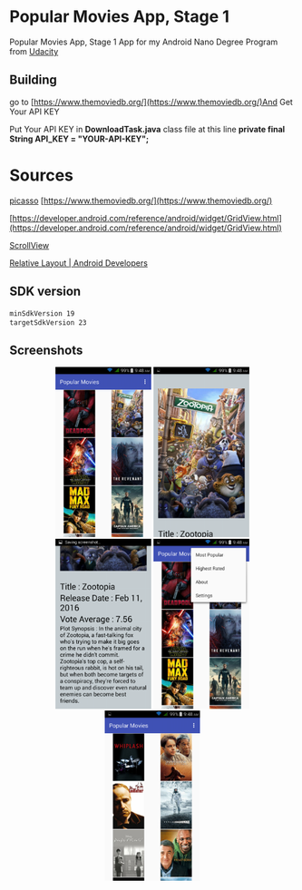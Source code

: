 # Popular Movies App, Stage 1
Popular Movies App, Stage 1 App for  my Android Nano Degree Program from  [Udacity](https://www.udacity.com/)

## Building
go to [https://www.themoviedb.org/](https://www.themoviedb.org/)And Get Your API KEY

Put Your API KEY in **DownloadTask.java** class file at this line **private final String API_KEY = "YOUR-API-KEY";**

# Sources
[picasso](http://square.github.io/picasso/)
[https://www.themoviedb.org/](https://www.themoviedb.org/)

[https://developer.android.com/reference/android/widget/GridView.html](https://developer.android.com/reference/android/widget/GridView.html)

[ScrollView](http://stackoverflow.com/questions/26415535/android-how-to-implement-a-vertical-scroll-view-with-multiple-horizontal-rows-i)

[Relative Layout | Android Developers](https://developer.android.com/guide/topics/ui/layout/relative.html#Position)

## SDK version

    minSdkVersion 19
    targetSdkVersion 23

## Screenshots
<p align="center"><img src="https://raw.githubusercontent.com/electron0zero/PopularMovies-Stage-1/master/Screenshots/1.png" height="300">
<img src="https://raw.githubusercontent.com/electron0zero/PopularMovies-Stage-1/master/Screenshots/2.png" height="300">
<img src="https://raw.githubusercontent.com/electron0zero/PopularMovies-Stage-1/master/Screenshots/3.png" height="300">
<img src="https://raw.githubusercontent.com/electron0zero/PopularMovies-Stage-1/master/Screenshots/4.png" height="300">
<img src="https://raw.githubusercontent.com/electron0zero/PopularMovies-Stage-1/master/Screenshots/5.png" height="300">

</p>
